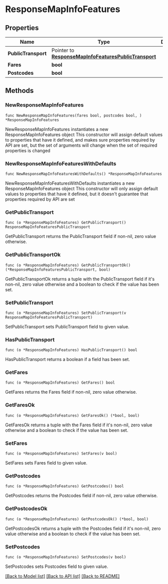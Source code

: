 # ResponseMapInfoFeatures

## Properties

Name | Type | Description | Notes
------------ | ------------- | ------------- | -------------
**PublicTransport** | Pointer to [**ResponseMapInfoFeaturesPublicTransport**](ResponseMapInfoFeaturesPublicTransport.md) |  | [optional] 
**Fares** | **bool** |  | 
**Postcodes** | **bool** |  | 

## Methods

### NewResponseMapInfoFeatures

`func NewResponseMapInfoFeatures(fares bool, postcodes bool, ) *ResponseMapInfoFeatures`

NewResponseMapInfoFeatures instantiates a new ResponseMapInfoFeatures object
This constructor will assign default values to properties that have it defined,
and makes sure properties required by API are set, but the set of arguments
will change when the set of required properties is changed

### NewResponseMapInfoFeaturesWithDefaults

`func NewResponseMapInfoFeaturesWithDefaults() *ResponseMapInfoFeatures`

NewResponseMapInfoFeaturesWithDefaults instantiates a new ResponseMapInfoFeatures object
This constructor will only assign default values to properties that have it defined,
but it doesn't guarantee that properties required by API are set

### GetPublicTransport

`func (o *ResponseMapInfoFeatures) GetPublicTransport() ResponseMapInfoFeaturesPublicTransport`

GetPublicTransport returns the PublicTransport field if non-nil, zero value otherwise.

### GetPublicTransportOk

`func (o *ResponseMapInfoFeatures) GetPublicTransportOk() (*ResponseMapInfoFeaturesPublicTransport, bool)`

GetPublicTransportOk returns a tuple with the PublicTransport field if it's non-nil, zero value otherwise
and a boolean to check if the value has been set.

### SetPublicTransport

`func (o *ResponseMapInfoFeatures) SetPublicTransport(v ResponseMapInfoFeaturesPublicTransport)`

SetPublicTransport sets PublicTransport field to given value.

### HasPublicTransport

`func (o *ResponseMapInfoFeatures) HasPublicTransport() bool`

HasPublicTransport returns a boolean if a field has been set.

### GetFares

`func (o *ResponseMapInfoFeatures) GetFares() bool`

GetFares returns the Fares field if non-nil, zero value otherwise.

### GetFaresOk

`func (o *ResponseMapInfoFeatures) GetFaresOk() (*bool, bool)`

GetFaresOk returns a tuple with the Fares field if it's non-nil, zero value otherwise
and a boolean to check if the value has been set.

### SetFares

`func (o *ResponseMapInfoFeatures) SetFares(v bool)`

SetFares sets Fares field to given value.


### GetPostcodes

`func (o *ResponseMapInfoFeatures) GetPostcodes() bool`

GetPostcodes returns the Postcodes field if non-nil, zero value otherwise.

### GetPostcodesOk

`func (o *ResponseMapInfoFeatures) GetPostcodesOk() (*bool, bool)`

GetPostcodesOk returns a tuple with the Postcodes field if it's non-nil, zero value otherwise
and a boolean to check if the value has been set.

### SetPostcodes

`func (o *ResponseMapInfoFeatures) SetPostcodes(v bool)`

SetPostcodes sets Postcodes field to given value.



[[Back to Model list]](../README.md#documentation-for-models) [[Back to API list]](../README.md#documentation-for-api-endpoints) [[Back to README]](../README.md)


